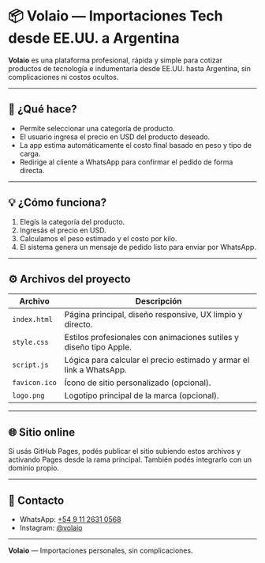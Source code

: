 # 📦 Volaio — Importaciones Tech desde EE.UU. a Argentina

**Volaio** es una plataforma profesional, rápida y simple para cotizar productos de tecnología e indumentaria desde EE.UU. hasta Argentina, sin complicaciones ni costos ocultos.

---

## 🚀 ¿Qué hace?

- Permite seleccionar una categoría de producto.
- El usuario ingresa el precio en USD del producto deseado.
- La app estima automáticamente el costo final basado en peso y tipo de carga.
- Redirige al cliente a WhatsApp para confirmar el pedido de forma directa.

---

## 💡 ¿Cómo funciona?

1. Elegís la categoría del producto.
2. Ingresás el precio en USD.
3. Calculamos el peso estimado y el costo por kilo.
4. El sistema genera un mensaje de pedido listo para enviar por WhatsApp.

---

## ⚙️ Archivos del proyecto

| Archivo       | Descripción                                                   |
|---------------|---------------------------------------------------------------|
| `index.html`  | Página principal, diseño responsive, UX limpio y directo.     |
| `style.css`   | Estilos profesionales con animaciones sutiles y diseño tipo Apple. |
| `script.js`   | Lógica para calcular el precio estimado y armar el link a WhatsApp. |
| `favicon.ico` | Ícono de sitio personalizado (opcional).                      |
| `logo.png`    | Logotipo principal de la marca (opcional).                    |

---

## 🌐 Sitio online

Si usás GitHub Pages, podés publicar el sitio subiendo estos archivos y activando Pages desde la rama principal. También podés integrarlo con un dominio propio.

---

## 📲 Contacto

- WhatsApp: [+54 9 11 2631 0568](https://wa.me/5491126310568)
- Instagram: [@volaio](https://instagram.com/volaio)

---

**Volaio** — Importaciones personales, sin complicaciones.
